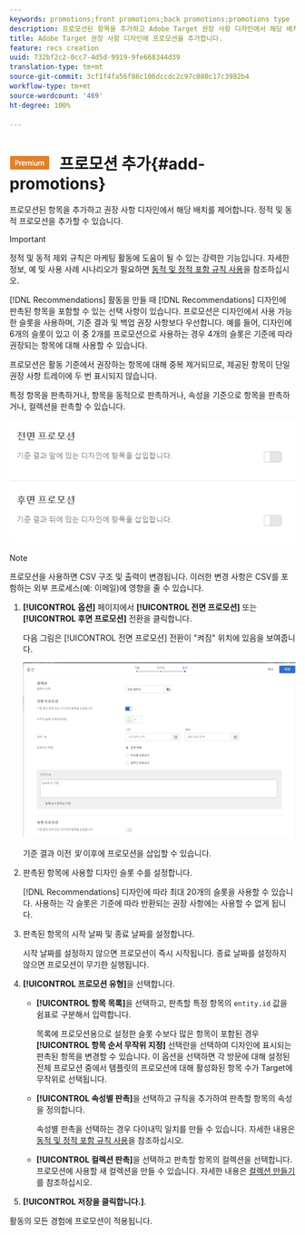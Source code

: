 ```yaml
---
keywords: promotions;front promotions;back promotions;promotions type
description: 프로모션된 항목을 추가하고 Adobe Target 권장 사항 디자인에서 해당 배치를 제어합니다. 정적 및 동적 프로모션을 추가할 수 있습니다.
title: Adobe Target 권장 사항 디자인에 프로모션을 추가합니다.
feature: recs creation
uuid: 732bf2c2-0cc7-4d5d-9919-9fe668344d39
translation-type: tm+mt
source-git-commit: 3cf1f4fa56f86c106dccdc2c97c080c17c3982b4
workflow-type: tm+mt
source-wordcount: '469'
ht-degree: 100%

---
```



# ![PREMIUM](/help/assets/premium.png) 프로모션 추가{#add-promotions}

프로모션된 항목을 추가하고 권장 사항 디자인에서 해당 배치를 제어합니다. 정적 및 동적 프로모션을 추가할 수 있습니다.

>[!IMPORTANT]
>
>정적 및 동적 제외 규칙은 마케팅 활동에 도움이 될 수 있는 강력한 기능입니다. 자세한 정보, 예 및 사용 사례 시나리오가 필요하면 [동적 및 정적 포함 규칙 사용](../../c-recommendations/c-algorithms/use-dynamic-and-static-inclusion-rules.md#concept_4CB5C0FA705D4E449BD0B37B3D987F9F)을 참조하십시오.

[!DNL Recommendations] 활동을 만들 때 [!DNL Recommendations] 디자인에 판촉된 항목을 포함할 수 있는 선택 사항이 있습니다. 프로모션은 디자인에서 사용 가능한 슬롯을 사용하며, 기준 결과 및 백업 권장 사항보다 우선합니다. 예를 들어, 디자인에 6개의 슬롯이 있고 이 중 2개를 프로모션으로 사용하는 경우 4개의 슬롯은 기준에 따라 권장되는 항목에 대해 사용할 수 있습니다.

프로모션은 활동 기준에서 권장하는 항목에 대해 중복 제거되므로, 제공된 항목이 단일 권장 사항 트레이에 두 번 표시되지 않습니다.

특정 항목을 판촉하거나, 항목을 동적으로 판촉하거나, 속성을 기준으로 항목을 판촉하거나, 컬렉션을 판촉할 수 있습니다.

![](assets/add_promotion_toggles.png)

>[!NOTE]
>
>프로모션을 사용하면 CSV 구조 및 출력이 변경됩니다. 이러한 변경 사항은 CSV를 포함하는 외부 프로세스(예: 이메일)에 영향을 줄 수 있습니다.

1. **[!UICONTROL 옵션]** 페이지에서 **[!UICONTROL 전면 프로모션]** 또는 **[!UICONTROL 후면 프로모션]** 전환을 클릭합니다.

   다음 그림은 [!UICONTROL 전면 프로모션] 전환이 &quot;켜짐&quot; 위치에 있음을 보여줍니다.

   ![전면 프로모션 옵션 추가](/help/c-recommendations/t-create-recs-activity/assets/add_promotion_front.png)

   기준 결과 이전 *및* 이후에 프로모션을 삽입할 수 있습니다.
1. 판촉된 항목에 사용할 디자인 슬롯 수를 설정합니다.

   [!DNL Recommendations] 디자인에 따라 최대 20개의 슬롯을 사용할 수 있습니다. 사용하는 각 슬롯은 기준에 따라 반환되는 권장 사항에는 사용할 수 없게 됩니다.

1. 판촉된 항목의 시작 날짜 및 종료 날짜를 설정합니다.

   시작 날짜를 설정하지 않으면 프로모션이 즉시 시작됩니다. 종료 날짜를 설정하지 않으면 프로모션이 무기한 실행됩니다.

1. **[!UICONTROL 프로모션 유형]**&#x200B;을 선택합니다.

   * **[!UICONTROL 항목 목록]**&#x200B;을 선택하고, 판촉할 특정 항목의 `entity.id` 값을 쉼표로 구분해서 입력합니다.

      목록에 프로모션용으로 설정한 슬롯 수보다 많은 항목이 포함된 경우 **[!UICONTROL 항목 순서 무작위 지정]** 선택란을 선택하여 디자인에 표시되는 판촉된 항목을 변경할 수 있습니다. 이 옵션을 선택하면 각 방문에 대해 설정된 전체 프로모션 중에서 템플릿의 프로모션에 대해 활성화된 항목 수가 Target에 무작위로 선택됩니다.

   * **[!UICONTROL 속성별 판촉]**&#x200B;을 선택하고 규칙을 추가하여 판촉할 항목의 속성을 정의합니다.

      속성별 판촉을 선택하는 경우 다이내믹 일치를 만들 수 있습니다. 자세한 내용은 [동적 및 정적 포함 규칙 사용](../../c-recommendations/c-algorithms/use-dynamic-and-static-inclusion-rules.md#concept_4CB5C0FA705D4E449BD0B37B3D987F9F)을 참조하십시오.

   * **[!UICONTROL 컬렉션 판촉]**&#x200B;을 선택하고 판촉할 항목의 컬렉션을 선택합니다. 프로모션에 사용할 새 컬렉션을 만들 수 있습니다. 자세한 내용은 [컬렉션 만들기](../../c-recommendations/c-products/collections.md#task_1256DFF6842141FCAADD9E1428EF7F08)를 참조하십시오.

1. **[!UICONTROL 저장을 클릭합니다.]**.

활동의 모든 경험에 프로모션이 적용됩니다.
